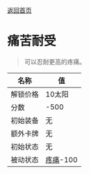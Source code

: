 [返回首页](index.md)  
# 痛苦耐受  
> 可以忍耐更高的疼痛。  
  
名称  |  值  
----  |  ----  
解锁价格  |  10太阳  
分数  |  -500  
初始装备  |  无  
额外卡牌  |  无  
初始状态  |  无  
被动状态  |  [疼痛](Pain.md)-100  
